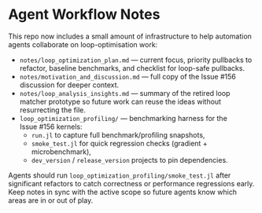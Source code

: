 # Agent Workflow Notes

This repo now includes a small amount of infrastructure to help automation agents collaborate on loop-optimisation work:

- `notes/loop_optimization_plan.md` — current focus, priority pullbacks to refactor, baseline benchmarks, and checklist for loop-safe pullbacks.
- `notes/motivation_and_discussion.md` — full copy of the Issue #156 discussion for deeper context.
- `notes/loop_analysis_insights.md` — summary of the retired loop matcher prototype so future work can reuse the ideas without resurrecting the file.
- `loop_optimization_profiling/` — benchmarking harness for the Issue #156 kernels:
  - `run.jl` to capture full benchmark/profiling snapshots,
  - `smoke_test.jl` for quick regression checks (gradient + microbenchmark),
  - `dev_version` / `release_version` projects to pin dependencies.

Agents should run `loop_optimization_profiling/smoke_test.jl` after significant refactors to catch correctness or performance regressions early. Keep notes in sync with the active scope so future agents know which areas are in or out of play.
